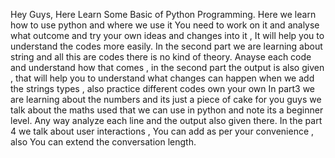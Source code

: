 Hey Guys, Here Learn Some Basic of Python  Programming.
Here we learn how to use python and where we use it 
You need to work on it and analyse what outcome and try your own ideas and changes into  it , It will help you to understand the codes more easily.
In the second part we are learning about string and all this are codes there is no kind of theory.
Anayse each code and understand how that comes , in the second part the output is also given , that will help you to understand what changes  can happen when we add the strings types , also practice different codes own your own 
In part3 we are learning about the numbers and its just  a piece  of cake for you guys we talk about the maths used that we can use in python and note its a beginner level. Any way analyze each line and the output also given there.
In the part 4 we talk about user interactions , You can add as per your convenience , also You can extend the conversation length.
